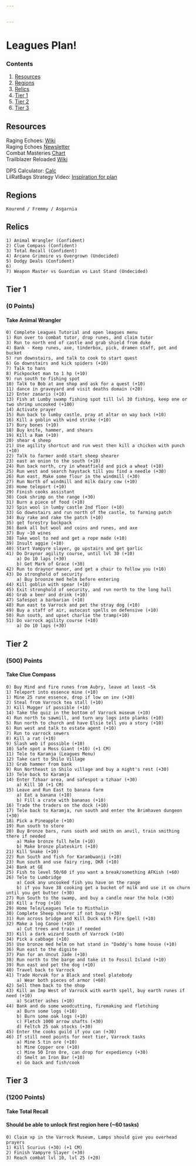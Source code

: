 ```yaml
---


---
```


<h1 id="leagues-plan">Leagues Plan!</h1>
<h3 id="contents">Contents</h3>
<ol>
<li><a href="#resources">Resources</a></li>
<li><a href="#regions">Regions</a></li>
<li><a href="#relics">Relics</a></li>
<li><a href="#tier-1">Tier 1</a></li>
<li><a href="#tier-2">Tier 2</a></li>
<li><a href="#tier-3">Tier 3</a></li>
</ol>
<h2 id="resources">Resources</h2>
<p>Raging Echoes: <a href="https://oldschool.runescape.wiki/w/Raging_Echoes_League">Wiki</a><br>
Raging Echoes <a href="https://secure.runescape.com/m=news/leagues-v-teasers--faqs---releasing-november-27th?oldschool=1">Newsletter</a><br>
Combat Masteries <a href="https://cdn.runescape.com/assets/img/external/oldschool/2024/newsposts/2024-11-29-U921gr9/cbm-chart.jpg?_gl=1*120e278*_gcl_au*MTIwMTMxOTg3NS4xNzMyMDI5ODc1*_ga*MjE0NTUzODQ4Ny4xNzMyMDI5ODc1*_ga_DSN9YBF934*MTczMjM5NTQ2NC4xNi4xLjE3MzIzOTY0NTkuNjAuMC4w#_ga=2.50952234.281193427.1732311187-2145538487.1732029875">Chart</a><br>
Trailblazer Reloaded <a href="https://oldschool.runescape.wiki/w/Trailblazer_Reloaded_League">Wiki</a></p>
<p>DPS Calculator: <a href="https://tools.runescape.wiki/osrs-dps/">Calc</a><br>
LilRatBags Strategy Video: <a href="https://www.youtube.com/watch?v=n39Zo1Io46o&amp;t=599s">Inspiration for plan</a></p>
<h2 id="regions">Regions</h2>
<pre><code>Kourend / Fremmy / Asgarnia
</code></pre>
<h2 id="relics">Relics</h2>
<pre><code>1) Animal Wrangler (Confident)
2) Clue Compass (Confident)
3) Total Recall (Confident)
4) Arcane Grimoire vs Overgrown (Undecided)
5) Dodgy Deals (Confident)
6)
7) Weapon Master vs Guardian vs Last Stand (Undecided)
</code></pre>
<h2 id="tier-1">Tier 1</h2>
<h3 id="points">(0 Points)</h3>
<h4 id="take-animal-wrangler">Take Animal Wrangler</h4>
<pre><code>0) Complete Leagues Tutorial and open leagues menu
1) Run over to combat tutor, drop runes, and claim tutor
3) Run to north end of castle and grab shield from duke
4) Bank - Keep runes, axe, tinderbox, pick, dramen staff, pot and bucket
5) run downstairs, and talk to cook to start quest
6) Go downstairs and kick spiders (+10)
7) Talk to hans
8) Pickpocket man to 1 hp (+10)
9) run south to fishing spot
10) Talk to Bob at axe shop and ask for a quest (+10)
11) dance in graveyard and visit deaths domain (+20)
12) Enter zanaris (+10)
13) Fish at Lumby swamp fishing spot till lvl 30 fishing, keep one or two shrimp uncooked (+100)
14) Activate prayer
15) Run back to lumby castle, pray at altar on way back (+10)
16) Kill a goblin with wind strike (+10)
17) Bury bones (+10)
18) Buy knife, hammer, and shears
19) Kill a Ram (+10)
20) shear 4 sheep
21) Use agility shortcut and run west then kill a chicken with punch (+10)
22) Talk to farmer andd start sheep shearer
23) east an onion to the south (+10)
24) Run back north, cry in wheatfield and pick a wheat (+10)
25) Run west and search haystack till you find a needle (+30)
26) Run east, Make some flour in the windmill (+30)
27) Run North of windmill and milk dairy cow (+10)
28) Home teleport (+10)
29) Finish cooks assistant
30) Cook shrimp on the range (+30)
31) Burn a piece of food (+10)
32) Spin wool in lumby castle 2nd floor (+10)
33) Go downstairs and run north of the castle, to farming patch
34) Buy rake and rake the patch (+10)
35) get forestry backpack
36) Bank all but wool and coins and runes, and axe
37) Buy ~10 wines 
38) Take wool to ned and get a rope made (+10)
39) Insult aggie (+10)
40) Start Vampyre slayer, go upstairs and get garlic
41) Do Draynor agility course, until lvl 30 (+10)
	a) Do 10 laps (+30)
	b) Get Mark of Grace (+30)
42) Run to draynor manor, and get a chair to follow you (+10)
43) Do stronghold of security
	a) Buy broonze med helm before entering
44) Kill goblin with spear (+10)
45) Exit stronghold of security, and run north to the long hall
46) Grab a beer and drink (+10)
47) Safespot a barbarian (+10)
48) Run east to Varrock and pet the stray dog (+10)
49) Buy a staff of air, autocast spells on defensive (+10)
50) Run south, and upset charlie the tramp(+10)
51) Do varrock agility course (+10)
	a) Do 10 laps (+30)
</code></pre>
<h2 id="tier-2">Tier 2</h2>
<h3 id="points-1">(500) Points</h3>
<h4 id="take-clue-compass">Take Clue Compass</h4>
<pre><code>0) Buy Mind and fire runes from Aubry, leave at least ~5k 
1) Teleport into essence mine (+10)
1) Mine 25 rune essence, drop if low on inv (+30)
2) Steal from Varrock tea stall (+10)
3) Kill Mugger if possible (+10)
14) Take the quiz in the bottom of Varrock museum (+10)
4) Run north to sawmill, and turn any logs into planks (+10)
5) Run north to church and have Elsie tell you a story (+10)
6) Run west and talk to estate agent (+10)
7) Run to varrock sewers
8) Kill a rat (+10)
9) Slash web if possible (+10) 
10) Safe spot a Moss Giant (+10) (+1 CM)
11) Tele to Karamja (Leagues Menu)
12) Take cart to Shilo Village
13) Grab hammer from bank
9) Run Northeast in Shilo village and buy a night's rest (+30)
13) Tele back to Karamja
14) Enter Tzhaar area, and safespot a tzhaar (+30)
	a) Kill 10 (+1 CM)
15) Leave and Run East to banana farm
	a) Eat a banana (+10)
	b) Fill a crate with bananas (+10)
16) Trade the traders on the dock (+10)
17) Tele back to Karamja, run south and enter the Brimhaven dungeon (+30)
18) Pick a Pineapple (+10)
19) Run south to store
20) Buy Bronze bars, runs south and smith on anvil, train smithing there if needed
	a) Make bronze full helm (+10)
	b) Make bronze plateskirt (+10)
21) Kill Snake (+10)
22) Run South and fish for Karambwanji (+10)
23) Run south and use fairy ring, DKR (+10)
24) Bank at GE
25) Fish to level 50/60 if you want a break/something AFKish (+60)
26) Tele to Lumbridge
	a) Cook any uncooked fish you have on the range 
	b) if you have 38 cooking get a bucket of milk and use it on churn until you get butter (+30)
27) Run South to the swamp, and buy a candle near the hole (+30)
28) Kill a frog (+10)
29) Home Tele/Leagues Tele to Misthalin
30) Complete Sheep shearer if not busy (+30)
31) Run across bridge and Kill Duck with Fire Spell (+10)
32) Make a log Canoe (+10)
	a) Cut trees and train if needed
33) Kill a dark wizard South of Varrock (+10)
34) Pick a cabbage (+10)
35) Use bronze med helm on hat stand in "Daddy's home house (+10)
36) Run east to the digsite
37) Pan for an Uncut Jade (+10)
38) Run north to the barge and take it to Fossil Island (+10)
39) Run east and pet the dog (+10)
40) Travel back to Varrock
41) Trade Horvak for a Black and steel platebody
	a) Wear both pieces of armor (+60)
42) Sell them back to the shop
43) Kill an Imp West of Varrock with earth spell, buy earth runes if need (+10)
	a) Scatter ashes (+10)
44) Bank and do some woodcutting, firemaking and fletching
	a) Burn some logs (+10)
	b) Burn some oak logs (+10)
	c) Fletch 1000 arrow shafts (+30)
	d) Feltch 25 oak stocks (+30)
45) Enter the cooks guild if you can (+30)
46) If still need points for next tier, Varrock tasks
	a) Mine 5 tin ore (+10)
	b) Mine Copper ore (+10)
	c) Mine 50 Iron Ore, can drop for expediency (+30)
	d) Smelt an Iron Bar (+10)
	e) Go back and fish/cook
</code></pre>
<h2 id="tier-3">Tier 3</h2>
<h3 id="points-2">(1200 Points)</h3>
<h4 id="take-total-recall">Take Total Recall</h4>
<h4 id="should-be-able-to-unlock-first-region-here-60-tasks">Should be able to unlock first region here (~60 tasks)</h4>
<pre><code>0) Claim xp in the Varrock Museum, Lamps should give you overhead prayers
1) Kill Scurius (+30) (+1 CM)
2) Finish Vampyre Slayer (+30)
3) Reach combat lvl 10, lvl 25 (+20)
</code></pre>

